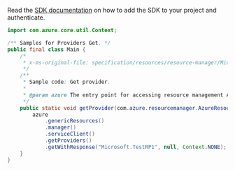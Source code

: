 Read the [SDK documentation](https://github.com/Azure/azure-sdk-for-java/blob/azure-resourcemanager_2.12.0/sdk/resourcemanager/azure-resourcemanager/README.md) on how to add the SDK to your project and authenticate.

```java
import com.azure.core.util.Context;

/** Samples for Providers Get. */
public final class Main {
    /*
     * x-ms-original-file: specification/resources/resource-manager/Microsoft.Resources/stable/2021-01-01/examples/GetProvider.json
     */
    /**
     * Sample code: Get provider.
     *
     * @param azure The entry point for accessing resource management APIs in Azure.
     */
    public static void getProvider(com.azure.resourcemanager.AzureResourceManager azure) {
        azure
            .genericResources()
            .manager()
            .serviceClient()
            .getProviders()
            .getWithResponse("Microsoft.TestRP1", null, Context.NONE);
    }
}
```

